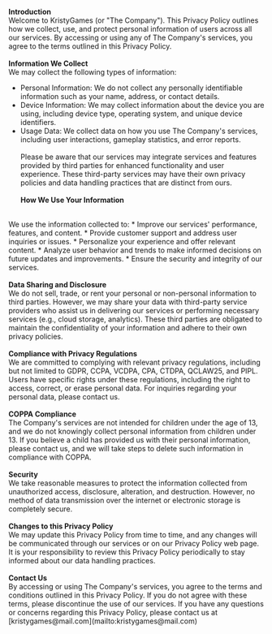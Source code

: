 <b>Introduction</b>
<br>
Welcome to KristyGames (or "The Company"). This Privacy Policy outlines how we collect, use, and protect personal information of users across all our services. By accessing or using any of The Company's services, you agree to the terms outlined in this Privacy Policy.
<br><br>
<b>Information We Collect</b>
<br>
We may collect the following types of information:
* Personal Information: We do not collect any personally identifiable information such as your name, address, or contact details.
* Device Information: We may collect information about the device you are using, including device type, operating system, and unique device identifiers.
* Usage Data: We collect data on how you use The Company's services, including user interactions, gameplay statistics, and error reports.
<br><br>
Please be aware that our services may integrate services and features provided by third parties for enhanced functionality and user experience. These third-party services may have their own privacy policies and data handling practices that are distinct from ours.
<br><br>
<b>How We Use Your Information</b>
<br>
We use the information collected to:
* Improve our services' performance, features, and content.
* Provide customer support and address user inquiries or issues.
* Personalize your experience and offer relevant content.
* Analyze user behavior and trends to make informed decisions on future updates and improvements.
* Ensure the security and integrity of our services.
<br><br>
<b>Data Sharing and Disclosure</b>
<br>
We do not sell, trade, or rent your personal or non-personal information to third parties. However, we may share your data with third-party service providers who assist us in delivering our services or performing necessary services (e.g., cloud storage, analytics). These third parties are obligated to maintain the confidentiality of your information and adhere to their own privacy policies.
<br><br>
<b>Compliance with Privacy Regulations</b>
<br>
We are committed to complying with relevant privacy regulations, including but not limited to GDPR, CCPA, VCDPA, CPA, CTDPA, QCLAW25, and PIPL. Users have specific rights under these regulations, including the right to access, correct, or erase personal data. For inquiries regarding your personal data, please contact us.
<br><br>
<b>COPPA Compliance</b>
<br>
The Company's services are not intended for children under the age of 13, and we do not knowingly collect personal information from children under 13. If you believe a child has provided us with their personal information, please contact us, and we will take steps to delete such information in compliance with COPPA.
<br><br>
<b>Security</b>
<br>
We take reasonable measures to protect the information collected from unauthorized access, disclosure, alteration, and destruction. However, no method of data transmission over the internet or electronic storage is completely secure.
<br><br>
<b>Changes to this Privacy Policy</b>
<br>
We may update this Privacy Policy from time to time, and any changes will be communicated through our services or on our Privacy Policy web page. It is your responsibility to review this Privacy Policy periodically to stay informed about our data handling practices.
<br><br>
<b>Contact Us</b>
<br>
By accessing or using The Company's services, you agree to the terms and conditions outlined in this Privacy Policy. If you do not agree with these terms, please discontinue the use of our services. If you have any questions or concerns regarding this Privacy Policy, please contact us at [kristygames@mail.com](mailto:kristygames@mail.com)